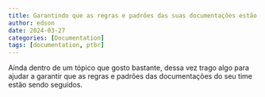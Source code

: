 ```yaml
---
title: Garantindo que as regras e padrões das suas documentações estão sendo seguidas com a CLI Vale
author: edson
date: 2024-03-27
categories: [Documentation]
tags: [documentation, ptbr]
---
```


Ainda dentro de um tópico que gosto bastante, dessa vez trago algo para ajudar a garantir que as regras e padrões das documentações do seu time estão sendo seguidos.   
